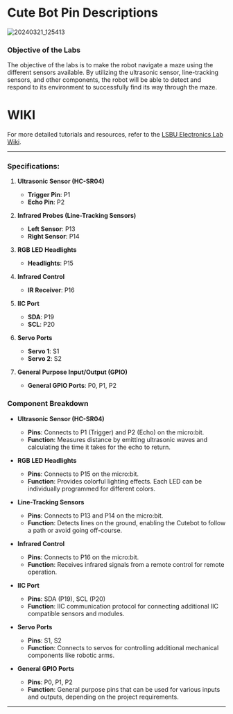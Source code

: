 # Cute Bot Pin Descriptions


![20240321_125413](https://github.com/LSBU-Electronics-Lab/MicroPython/assets/126675512/76c79ed4-61e1-433a-b154-22ab82ddf1fe)


### Objective of the Labs

The objective of the labs is to make the robot navigate a maze using the different sensors available. By utilizing the ultrasonic sensor, line-tracking sensors, and other components, the robot will be able to detect and respond to its environment to successfully find its way through the maze.

# WIKI
For more detailed tutorials and resources, refer to the [LSBU Electronics Lab Wiki](https://github.com/LSBU-Electronics-Lab/MicroPython/wiki).

---

### Specifications:

1. **Ultrasonic Sensor (HC-SR04)**
   - **Trigger Pin**: P1
   - **Echo Pin**: P2

2. **Infrared Probes (Line-Tracking Sensors)**
   - **Left Sensor**: P13
   - **Right Sensor**: P14

3. **RGB LED Headlights**
   - **Headlights**: P15

4. **Infrared Control**
   - **IR Receiver**: P16

5. **IIC Port**
   - **SDA**: P19
   - **SCL**: P20

6. **Servo Ports**
   - **Servo 1**: S1
   - **Servo 2**: S2

7. **General Purpose Input/Output (GPIO)**
   - **General GPIO Ports**: P0, P1, P2

### Component Breakdown

- **Ultrasonic Sensor (HC-SR04)**
  - **Pins**: Connects to P1 (Trigger) and P2 (Echo) on the micro:bit.
  - **Function**: Measures distance by emitting ultrasonic waves and calculating the time it takes for the echo to return.

- **RGB LED Headlights**
  - **Pins**: Connects to P15 on the micro:bit.
  - **Function**: Provides colorful lighting effects. Each LED can be individually programmed for different colors.

- **Line-Tracking Sensors**
  - **Pins**: Connects to P13 and P14 on the micro:bit.
  - **Function**: Detects lines on the ground, enabling the Cutebot to follow a path or avoid going off-course.

- **Infrared Control**
  - **Pins**: Connects to P16 on the micro:bit.
  - **Function**: Receives infrared signals from a remote control for remote operation.

- **IIC Port**
  - **Pins**: SDA (P19), SCL (P20)
  - **Function**: IIC communication protocol for connecting additional IIC compatible sensors and modules.

- **Servo Ports**
  - **Pins**: S1, S2
  - **Function**: Connects to servos for controlling additional mechanical components like robotic arms.

- **General GPIO Ports**
  - **Pins**: P0, P1, P2
  - **Function**: General purpose pins that can be used for various inputs and outputs, depending on the project requirements.

---
